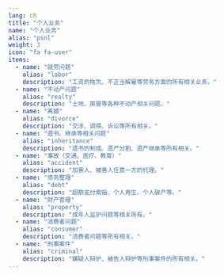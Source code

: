 ```yaml
---
lang: ch
title: "个人业务"
name: "个人业务"
alias: "psnl"
weight: 3
icon: "fa fa-user"
items:
  - name: "就劳问题"
    alias: "labor"
    description: "工资的拖欠、不正当解雇等劳务方面的所有相关业务。"
  - name: "不动产问题"
    alias: "realty"
    description: "土地、房屋等各种不动产相关问题。"
  - name: "离婚"
    alias: "divorce"
    description: "交涉、调停、诉讼等所有相关。"
  - name: "遗书、继承等相关问题"
    alias: "inheritance"
    description: "遗书的制成、遗产分割、遗产继承等所有相关。"
  - name: "事故（交通、医疗、教育）"
    alias: "accident"
    description: "加害人、被害人任意一方的代理。"
  - name: "债务整理"
    alias: "debt"
    description: "超额支付索赔、个人再生、个人破产等。"
  - name: "财产管理"
    alias: "property"
    description: "成年人监护问题等相关所有。"
  - name: "消费者问题"
    alias: "consumer"
    description: "消费者问题等所有相关。"
  - name: "刑事案件"
    alias: "criminal"
    description: "嫌疑人辩护、被告人辩护等刑事案件的所有相关。"
---
```


